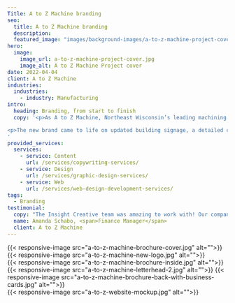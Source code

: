 ```yaml
---
Title: A to Z Machine branding
seo:
  title: A to Z Machine branding
  description: 
  featured_image: "images/background-images/a-to-z-machine-project-cover.jpg"
hero:
  image:
    image_url: a-to-z-machine-project-cover.jpg
    image_alt: A to Z Machine Project cover
date: 2022-04-04
client: A to Z Machine
industries:
  industries:
    - industry: Manufacturing
intro: 
  heading: Branding, from start to finish
  copy: '<p>As A to Z Machine, Northeast Wisconsin’s leading machining source, approached their milestone 25th anniversary, they knew it was also time to modernize their brand. A to Z Machine’s goal was to create a brand that truly reflects its hallmark traits of innovation and precision while maintaining its legacy of quality customer service. Insight collaborated with A to Z Machine’s branding committee to refresh the tagline, design a new logo (including a commemorative 25-year logo), develop complete brand standards and shoot on-site photography. </p>

<p>The new brand came to life on updated building signage, a detailed corporate identity package, a high-end print brochure and a custom, responsive website. A to Z Machine’s public-facing identity now matches the forward-thinking culture and innovative services within their facilities! A successful external brand rollout was matched by equal internal enthusiasm. A to Z Machine reported the largest employee apparel order in the company’s history!</p>
'
provided_services:
  services:
    - service: Content
      url: /services/copywriting-services/
    - service: Design
      url: /services/graphic-design-services/
    - service: Web
      url: /services/web-design-development-services/
tags:
  - Branding
testimonial: 
  copy: "The Insight Creative team was amazing to work with! Our company was in a transitional time, and we didn’t know internally how to make ourselves more visible. Their team worked hard on an entire rebrand strategy that really encompassed what A to Z Machine was all about. They were patient with us when we needed more time and were very responsive to all our requests. We look forward to working more with the Insight team to take our company to the next level."
  name: Amanda Schabo, <span>Finance Manager</span>
  client: A to Z Machine
---
```


<div class="wrapper-md">
<div class="flex-grid">
{{< responsive-image src="a-to-z-machine-brochure-cover.jpg" alt="">}}
{{< responsive-image src="a-to-z-machine-new-logo.jpg" alt="">}}
</div>
<div class="flex-grid">
{{< responsive-image src="a-to-z-machine-brochure-inside.jpg" alt="">}}
</div>
<div class="flex-grid">
{{< responsive-image src="a-to-z-machine-letterhead-2.jpg" alt="">}}
{{< responsive-image src="a-to-z-machine-brochure-back-with-business-cards.jpg" alt="">}}
</div>
<div class="flex-grid">
{{< responsive-image src="a-to-z-website-mockup.jpg" alt="">}}
</div>
</div>
